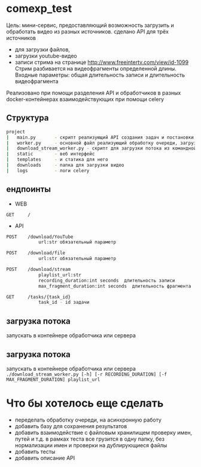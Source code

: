 # comexp_test

Цель: мини-сервис, предоставляющий возможность загрузить и обработать видео из разных источников. 
сделано API для трёх источников
- для загрузки файлов, 
- загрузки youtube-видео
- записи стрима на странице http://www.freeintertv.com/view/id-1099  Стрим разбивается на видеофрагменты определенной длины. 
Входные параметры: общая длительность записи и длительность видеофрагмента

Реализовано при помощи разделения API и обработчиков в разных docker-контейнерах взаимодействующих при помощи сelery 

## Структура
```bash
project
|   main.py       - скрипт реализующий API создания задач и постановки их в очередь + минимальный веб интерфейс для него
|   worker.py     - основной файл реализующий обработку очереди, загрузка файлов и потока 
|   download_stream_worker.py - скрипт для загрузки потока из командной строки 
|   static        - веб интерфейс
|   templates     - и статика для него
|   downloads     - папка для загрузки видео
|   logs          - логи celery 
```

## ендпоинты 

* WEB
```
GET     /   
```

* API
``` bash 
POST    /download/YouTube
            url:str обязательный параметр

POST    /download/file
            url:str обязательный параметр

POST    /download/stream
            playlist_url:str   
            recording_duration:int seconds  длительность записи 
            max_fragment_duration:int seconds  длительность фрагмента 

GET     /tasks/{task_id}
            task_id - id задачи
```

## загрузка потока 
запускать в контейнере обработчика или сервера
## загрузка потока 
запускать в контейнере обработчика или сервера
``` ./download_stream_worker.py [-h] [-r RECORDING_DURATION] [-f MAX_FRAGMENT_DURATION] playlist_url ```


# Что бы хотелось еще сделать
- переделать обработку очереди, на асинхронную работу 
- добавить базу для сохранения результатов 
- добавить взаимодействие с файловым хранилищем проверку имен, путей и т.д.  в рамках теста все грузится в одну папку, без нормализации имен и проверки на дублирующиеся файлы 
- добавить тесты 
- добавить описание API